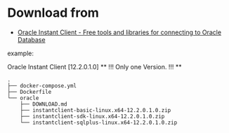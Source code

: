 # Download from

* [Oracle Instant Client \- Free tools and libraries for connecting to Oracle Database](http://www.oracle.com/technetwork/database/database-technologies/instant-client/overview/index.html)

example:

Oracle Instant Client [12.2.0.1.0]
** !!! Only one Version. !!! **

```
.
├── docker-compose.yml
├── Dockerfile
└── oracle
    ├── DOWNLOAD.md
    ├── instantclient-basic-linux.x64-12.2.0.1.0.zip
    ├── instantclient-sdk-linux.x64-12.2.0.1.0.zip
    └── instantclient-sqlplus-linux.x64-12.2.0.1.0.zip
```
